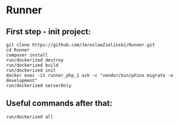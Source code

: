 # Runner

## First step - init project:
```ssh
git clone https://github.com/JaroslawZielinski/Runner.git
cd Runner
composer install
run/dockerized destroy
run/dockerized build
run/dockerized init
docker exec -it runner_php_1 ash -c "vendor/bin/phinx migrate -e development"
run/dockerized serverOnly
```
## Useful commands after that:
```ssh
run/dockerized all
```
